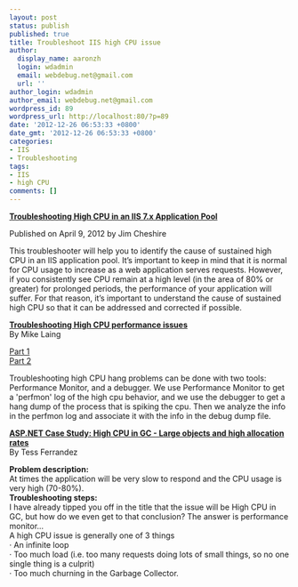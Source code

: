 ```yaml
---
layout: post
status: publish
published: true
title: Troubleshoot IIS high CPU issue
author:
  display_name: aaronzh
  login: wdadmin
  email: webdebug.net@gmail.com
  url: ''
author_login: wdadmin
author_email: webdebug.net@gmail.com
wordpress_id: 89
wordpress_url: http://localhost:80/?p=89
date: '2012-12-26 06:53:33 +0800'
date_gmt: '2012-12-26 06:53:33 +0800'
categories:
- IIS
- Troubleshooting
tags:
- IIS
- high CPU
comments: []
---
```

<p><strong><a href="http://www.iis.net/learn/troubleshoot/performance-issues/troubleshooting-high-cpu-in-an-iis-7x-application-pool" target="_blank">Troubleshooting High CPU in an IIS 7.x Application Pool</a></strong></p>
<p>Published on April 9, 2012 by Jim Cheshire</p>
<p>This troubleshooter will help you to identify the cause of sustained high CPU in an IIS application pool. It&rsquo;s important to keep in mind that it is normal for CPU usage to increase as a web application serves requests. However, if you consistently see CPU remain at a high level (in the area of 80% or greater) for prolonged periods, the performance of your application will suffer. For that reason, it&rsquo;s important to understand the cause of sustained high CPU so that it can be addressed and corrected if possible.</p>
<p><a href="http://blogs.msdn.com/b/mike/archive/2007/12/06/troubleshooting-high-cpu-performance-issues.aspx" target="_blank"><strong>Troubleshooting High CPU performance issues</strong></a><br />
By Mike Laing</p>
<p><a href="http://blogs.msdn.com/b/mike/archive/2007/12/06/troubleshooting-high-cpu-performance-issues.aspx" target="_blank">Part 1</a><br />
<a href="http://blogs.msdn.com/b/mike/archive/2008/02/26/troubleshooting-high-cpu-performance-issues-part-2.aspx" target="_blank">Part 2</a></p>
<p>Troubleshooting high CPU hang problems can be done with two tools: Performance Monitor, and a debugger. We use Performance Monitor to get a 'perfmon' log of the high cpu behavior, and we use the debugger to get a hang dump of the process that is spiking the cpu. Then we analyze the info in the perfmon log and associate it with the info in the debug dump file.</p>
<p><a href="http://blogs.msdn.com/b/tess/archive/2006/06/22/asp-net-case-study-high-cpu-in-gc-large-objects-and-high-allocation-rates.aspx" target="_blank"><strong>ASP.NET Case Study: High CPU in GC - Large objects and high allocation rates</strong></a><br />
By Tess Ferrandez</p>
<p><strong>Problem description:</strong><br />
At times the application will be very slow to respond and the CPU usage is very high (70-80%).<br />
<strong>Troubleshooting steps:</strong><br />
I have already tipped you off in the title that the issue will be High CPU in GC, but how do we even get to that conclusion? The answer is performance monitor...<br />
A high CPU issue is generally one of 3 things<br />
&middot; An infinite loop<br />
&middot; Too much load (i.e. too many requests doing lots of small things, so no one single thing is a culprit)<br />
&middot; Too much churning in the Garbage Collector.</p>
<p>&nbsp;</p>
